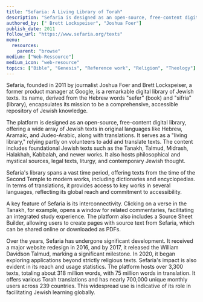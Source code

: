 ```yaml
---
title: "Sefaria: A Living Library of Torah"
description: "Sefaria is designed as an open-source, free-content digital library, offering a wide array of Jewish texts in original languages like Hebrew, Aramaic, and Judeo-Arabic, along with translations. It serves as a \"living library,\" relying partly on volunteers to add and translate texts​​. The content includes foundational Jewish texts such as the Tanakh, Talmud, Midrash, Halakhah, Kabbalah, and newer works. It also hosts philosophical and mystical sources, legal texts, liturgy, and contemporary Jewish thought​​​​."
authored_by: ["	Brett Lockspeiser", "Joshua Foer"]
publish_date: 2011
follow_url: "https://www.sefaria.org/texts"
menu:
  resources:
    parent: "browse"
medium: ["Web-Ressource"]
medium_icon: "web-resource"
topics: ["Bible", "Genesis", "Reference work", "Religion", "Theology"]
---
```


Sefaria, founded in 2011 by journalist Joshua Foer and Brett Lockspeiser, a former product manager at Google, is a remarkable digital library of Jewish texts. Its name, derived from the Hebrew words "sefer" (book) and "sifria" (library), encapsulates its mission to be a comprehensive, accessible repository of Jewish knowledge​​​​.

The platform is designed as an open-source, free-content digital library, offering a wide array of Jewish texts in original languages like Hebrew, Aramaic, and Judeo-Arabic, along with translations. It serves as a "living library," relying partly on volunteers to add and translate texts​​. The content includes foundational Jewish texts such as the Tanakh, Talmud, Midrash, Halakhah, Kabbalah, and newer works. It also hosts philosophical and mystical sources, legal texts, liturgy, and contemporary Jewish thought​​​​.

Sefaria's library spans a vast time period, offering texts from the time of the Second Temple to modern works, including dictionaries and encyclopedias​​​. In terms of translations, it provides access to key works in several languages, reflecting its global reach and commitment to accessibility​.

A key feature of Sefaria is its interconnectivity. Clicking on a verse in the Tanakh, for example, opens a window for related commentaries, facilitating an integrated study experience. The platform also includes a Source Sheet Builder, allowing users to create pages with source text from Sefaria, which can be shared online or downloaded as PDFs​​.

Over the years, Sefaria has undergone significant development. It received a major website redesign in 2016, and by 2017, it released the William Davidson Talmud, marking a significant milestone. In 2020, it began exploring applications beyond strictly religious texts​. Sefaria's impact is also evident in its reach and usage statistics. The platform hosts over 3,300 texts, totaling about 318 million words, with 75 million words in translation. It offers various Torah translations and has nearly 700,000 unique monthly users across 239 countries. This widespread use is indicative of its role in facilitating Jewish learning globally​​.
